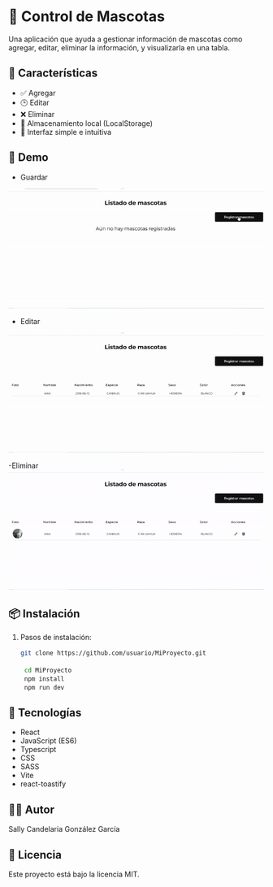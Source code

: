 # 📝 Control de Mascotas

Una aplicación que ayuda a gestionar información de mascotas como agregar, editar, eliminar la información, y visualizarla en una tabla.

## 🚀 Características

- ✅ Agregar
- 🕒 Editar 
- ❌ Eliminar
- 💾 Almacenamiento local (LocalStorage)
- 🎨 Interfaz simple e intuitiva

## 📸 Demo

- Guardar

![Screenshot](/control-mascotas/src/assets/images/SAVE.gif)

- Editar

![Screenshot](/control-mascotas/src/assets/images/EDIT.gif)

-Eliminar
![Screenshot](/control-mascotas/src/assets/images/DELETE.gif)

## 📦 Instalación

1. Pasos de instalación:

   ```bash
   git clone https://github.com/usuario/MiProyecto.git
    
    cd MiProyecto
    npm install
    npm run dev


## 🔧 Tecnologías

- React
- JavaScript (ES6)
- Typescript
- CSS
- SASS
- Vite
- react-toastify

## 👨‍💻 Autor

Sally Candelaria González García

## 📄 Licencia

Este proyecto está bajo la licencia MIT.
